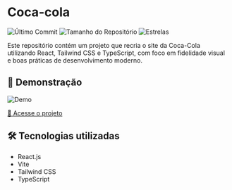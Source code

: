 # Coca-cola

![Último Commit](https://img.shields.io/github/last-commit/Ismaellucas-BR/Coca-cola)
![Tamanho do Repositório](https://img.shields.io/github/repo-size/Ismaellucas-BR/Coca-cola)
![Estrelas](https://img.shields.io/github/stars/Ismaellucas-BR/Coca-cola)

Este repositório contém um projeto que recria o site da Coca-Cola utilizando React, Tailwind CSS e TypeScript, com foco em fidelidade visual e boas práticas de desenvolvimento moderno.

## 🚀 Demonstração

![Demo](https://developerismaellucas.com/assets/cocacolaMain.webp)

[🔗 Acesse o projeto](https://cocacola.developerismaellucas.com/)

## 🛠️ Tecnologias utilizadas
- React.js  
- Vite  
- Tailwind CSS  
- TypeScript
